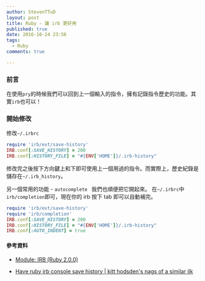 ```yaml
---
author: StevenTTuD
layout: post
title: Ruby - 讓 irb 更好用
published: true
date: 2016-10-24 23:56
tags:
  - Ruby
comments: true

---
```

### 前言

在使用`pry`的時候我們可以回到上一個輸入的指令，擁有記錄指令歷史的功能。其實`irb`也可以！

### 開始修改

修改`~/.irbrc`

```rb
require 'irb/ext/save-history'
IRB.conf[:SAVE_HISTORY] = 200
IRB.conf[:HISTORY_FILE] = "#{ENV['HOME']}/.irb-history"
```

修改完之後按下方向鍵上和下即可使用上一個用過的指令。而實際上，歷史紀錄是儲存在`~/.irb_history`。

另一個常用的功能 - `autocomplete ` 我們也順便把它開起來。
在`~/.irbrc`中`irb/completion`即可，現在你的 irb 按下 tab 即可以自動補完。

```rb
require 'irb/ext/save-history'
require 'irb/completion'
IRB.conf[:SAVE_HISTORY] = 200
IRB.conf[:HISTORY_FILE] = "#{ENV['HOME']}/.irb-history"
IRB.conf[:AUTO_INDENT] = true
```



#### 參考資料

- [Module: IRB (Ruby 2.0.0)](http://ruby-doc.org/stdlib-2.0.0/libdoc/irb/rdoc/IRB.html)

- [Have ruby irb console save history | kitt hodsden's nags of a similar ilk](https://kitt.hodsden.org/comment/1656#comment-1656)